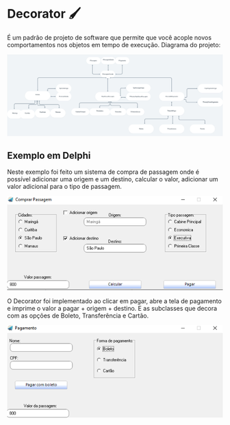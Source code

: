 # Decorator :paintbrush:

É um padrão de projeto de software que permite que você acople novos comportamentos nos objetos em tempo de execução.
Diagrama do projeto:

![DiagramaProjeto](https://github.com/thiagoslovak/Compra-Passagem-2.0/blob/master/3dparty/DiagramaProjeto.png)

## Exemplo em Delphi

Neste exemplo foi feito um sistema de compra de passagem onde é possível adicionar uma origem e um destino, calcular o valor, adicionar um valor adicional para o tipo de passagem. 

![TelaOrigemDestino](https://github.com/thiagoslovak/Compra-Passagem-2.0/blob/master/3dparty/TelaOrigemDestino.png)

O Decorator foi implementado ao clicar em pagar, abre a tela de pagamento e imprime o valor a pagar + origem + destino. E as subclasses que decora com as opções de Boleto, Transferência e Cartão.

![TelaPagamento](https://github.com/thiagoslovak/Compra-Passagem-2.0/blob/master/3dparty/TelaPagamento.png)

